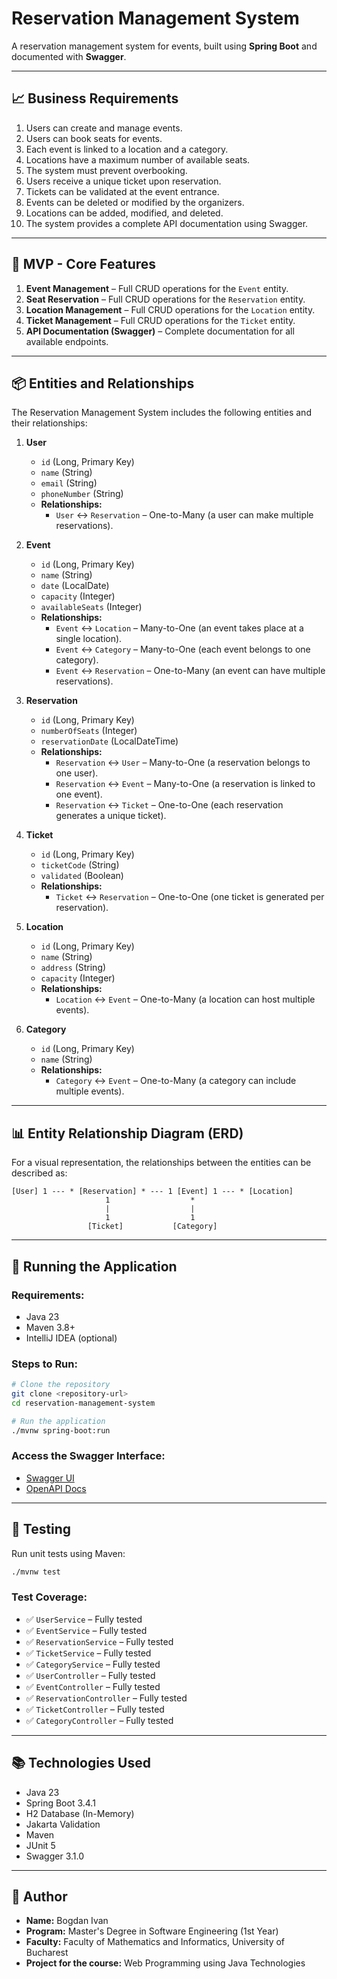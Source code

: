 # Reservation Management System

A reservation management system for events, built using **Spring Boot** and documented with **Swagger**.

---

## 📈 Business Requirements
1. Users can create and manage events.
2. Users can book seats for events.
3. Each event is linked to a location and a category.
4. Locations have a maximum number of available seats.
5. The system must prevent overbooking.
6. Users receive a unique ticket upon reservation.
7. Tickets can be validated at the event entrance.
8. Events can be deleted or modified by the organizers.
9. Locations can be added, modified, and deleted.
10. The system provides a complete API documentation using Swagger.

---

## 🎯 MVP - Core Features
1. **Event Management** – Full CRUD operations for the `Event` entity.
2. **Seat Reservation** – Full CRUD operations for the `Reservation` entity.
3. **Location Management** – Full CRUD operations for the `Location` entity.
4. **Ticket Management** – Full CRUD operations for the `Ticket` entity.
5. **API Documentation (Swagger)** – Complete documentation for all available endpoints.

---

## 📦 Entities and Relationships
The Reservation Management System includes the following entities and their relationships:

1. **User**
    - `id` (Long, Primary Key)
    - `name` (String)
    - `email` (String)
    - `phoneNumber` (String)
    - **Relationships:**
      - `User` ↔️ `Reservation` – One-to-Many (a user can make multiple reservations).

2. **Event**
   - `id` (Long, Primary Key)
   - `name` (String)
   - `date` (LocalDate)
   - `capacity` (Integer)
   - `availableSeats` (Integer)
   - **Relationships:**
     - `Event` ↔️ `Location` – Many-to-One (an event takes place at a single location).
     - `Event` ↔️ `Category` – Many-to-One (each event belongs to one category).
     - `Event` ↔️ `Reservation` – One-to-Many (an event can have multiple reservations).
     
3. **Reservation**
   - `id` (Long, Primary Key)
   - `numberOfSeats` (Integer)
   - `reservationDate` (LocalDateTime)
   - **Relationships:**
     - `Reservation` ↔️ `User` – Many-to-One (a reservation belongs to one user).
     - `Reservation` ↔️ `Event` – Many-to-One (a reservation is linked to one event).
     - `Reservation` ↔️ `Ticket` – One-to-One (each reservation generates a unique ticket).
     
4. **Ticket**
   - `id` (Long, Primary Key)
   - `ticketCode` (String)
   - `validated` (Boolean)
   - **Relationships:**
     - `Ticket` ↔️ `Reservation` – One-to-One (one ticket is generated per reservation).
     
5. **Location**
   - `id` (Long, Primary Key)
   - `name` (String)
   - `address` (String)
   - `capacity` (Integer)
   - **Relationships:**
     - `Location` ↔️ `Event` – One-to-Many (a location can host multiple events).
     
6. **Category**
   - `id` (Long, Primary Key)
   - `name` (String)
   - **Relationships:**
     - `Category` ↔️ `Event` – One-to-Many (a category can include multiple events).

---

## 📊 Entity Relationship Diagram (ERD)
For a visual representation, the relationships between the entities can be described as:

```plaintext
[User] 1 --- * [Reservation] * --- 1 [Event] 1 --- * [Location]
                     1                  *
                     |                  |
                     1                  1
                 [Ticket]           [Category]
```

---

## 🚀 Running the Application

### Requirements:
- Java 23
- Maven 3.8+
- IntelliJ IDEA (optional)

### Steps to Run:
```bash
# Clone the repository
git clone <repository-url>
cd reservation-management-system

# Run the application
./mvnw spring-boot:run
```

### Access the Swagger Interface:
- [Swagger UI](http://localhost:8080/swagger-ui/index.html)
- [OpenAPI Docs](http://localhost:8080/v3/api-docs)

---

## 🧪 Testing

Run unit tests using Maven:
```bash
./mvnw test
```

### Test Coverage:

- ✅ `UserService` – Fully tested
- ✅ `EventService` – Fully tested
- ✅ `ReservationService` – Fully tested
- ✅ `TicketService` – Fully tested
- ✅ `CategoryService` – Fully tested
- ✅ `UserController` – Fully tested
- ✅ `EventController` – Fully tested
- ✅ `ReservationController` – Fully tested
- ✅ `TicketController` – Fully tested
- ✅ `CategoryController` – Fully tested

---

## 📚 Technologies Used

- Java 23
- Spring Boot 3.4.1
- H2 Database (In-Memory)
- Jakarta Validation
- Maven
- JUnit 5
- Swagger 3.1.0

---

## 📌 Author

- **Name:** Bogdan Ivan
- **Program:** Master's Degree in Software Engineering (1st Year)
- **Faculty:** Faculty of Mathematics and Informatics, University of Bucharest
- **Project for the course:** Web Programming using Java Technologies